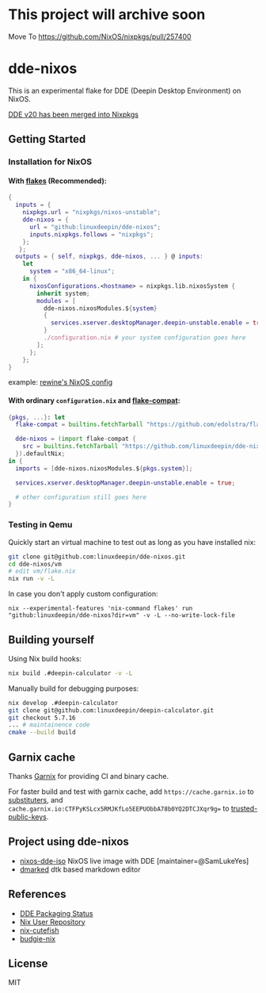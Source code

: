 # This project will archive soon

Move To https://github.com/NixOS/nixpkgs/pull/257400

# dde-nixos

This is an experimental flake for DDE (Deepin Desktop Environment) on NixOS.

[DDE v20 has been merged into Nixpkgs](https://search.nixos.org/options?channel=unstable&from=0&size=50&sort=relevance&type=packages&query=deepin)

## Getting Started

### Installation for NixOS

#### With [flakes](https://nixos.org/manual/nix/stable/command-ref/new-cli/nix3-flake.html) (Recommended):

```nix
{
  inputs = {
    nixpkgs.url = "nixpkgs/nixos-unstable";
    dde-nixos = {
      url = "github:linuxdeepin/dde-nixos";
      inputs.nixpkgs.follows = "nixpkgs";
    };
   };
  outputs = { self, nixpkgs, dde-nixos, ... } @ inputs:
    let
      system = "x86_64-linux";
    in {
      nixosConfigurations.<hostname> = nixpkgs.lib.nixosSystem {
        inherit system;
        modules = [
          dde-nixos.nixosModules.${system}
          {
            services.xserver.desktopManager.deepin-unstable.enable = true;
          }
          ./configuration.nix # your system configuration goes here
        ];
      };
    };
}
```
example: [rewine's NixOS config](https://github.com/wineee/nixos-config/commit/37c70c2c3b2a8e8ee00eba8ea336f67690683de1)


#### With ordinary `configuration.nix` and [flake-compat](https://github.com/edolstra/flake-compat):

```nix
{pkgs, ...}: let
  flake-compat = builtins.fetchTarball "https://github.com/edolstra/flake-compat/archive/master.tar.gz";

  dde-nixos = (import flake-compat {
    src = builtins.fetchTarball "https://github.com/linuxdeepin/dde-nixos/archive/master.tar.gz";
  }).defaultNix;
in {
  imports = [dde-nixos.nixosModules.${pkgs.system}];

  services.xserver.desktopManager.deepin-unstable.enable = true;

  # other configuration still goes here
}
```

### Testing in Qemu

Quickly start an virtual machine to test out as long as you have installed nix:

``` bash
git clone git@github.com:linuxdeepin/dde-nixos.git
cd dde-nixos/vm
# edit vm/flake.nix
nix run -v -L
```
In case you don't apply custom configuration:

`nix --experimental-features 'nix-command flakes' run "github:linuxdeepin/dde-nixos?dir=vm" -v -L --no-write-lock-file`

## Building yourself

Using Nix build hooks:

```bash
nix build .#deepin-calculator -v -L
```

Manually build for debugging purposes:

```bash
nix develop .#deepin-calculator
git clone git@github.com:linuxdeepin/deepin-calculator.git
git checkout 5.7.16
... # maintainence code
cmake --build build
```

## Garnix cache

Thanks [Garnix](https://garnix.io/) for providing CI and binary cache.

For faster build and test with garnix cache, add `https://cache.garnix.io` to [substituters](https://search.nixos.org/options?channel=unstable&show=nix.settings.substituters&from=0&size=50&sort=relevance&type=packages), and `cache.garnix.io:CTFPyKSLcx5RMJKfLo5EEPUObbA78b0YQ2DTCJXqr9g=` to [trusted-public-keys](https://search.nixos.org/options?channel=unstable&show=nix.settings.trusted-public-keys&from=0&size=50&sort=relevance&type=packages).

## Project using dde-nixos

- [nixos-dde-iso](https://github.com/SamLukeYes/nixos-dde-iso) NixOS live image with DDE [maintainer=@SamLukeYes]
- [dmarked](https://github.com/DMarked/DMarked)  dtk based markdown editor

## References
- [DDE Packaging Status](https://github.com/NixOS/nixpkgs/issues/94870)
- [Nix User Repository](https://github.com/nix-community/NUR)
- [nix-cutefish](https://github.com/p3psi-boo/nix-cutefish)
- [budgie-nix](https://github.com/FedericoSchonborn/budgie-nix)

## License

MIT
